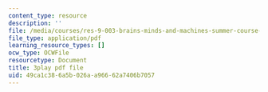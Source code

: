 ```yaml
---
content_type: resource
description: ''
file: /media/courses/res-9-003-brains-minds-and-machines-summer-course-summer-2015/49ca1c386a5b026aa96662a7406b7057_7XvgBI2KV28.pdf
file_type: application/pdf
learning_resource_types: []
ocw_type: OCWFile
resourcetype: Document
title: 3play pdf file
uid: 49ca1c38-6a5b-026a-a966-62a7406b7057
---
```

